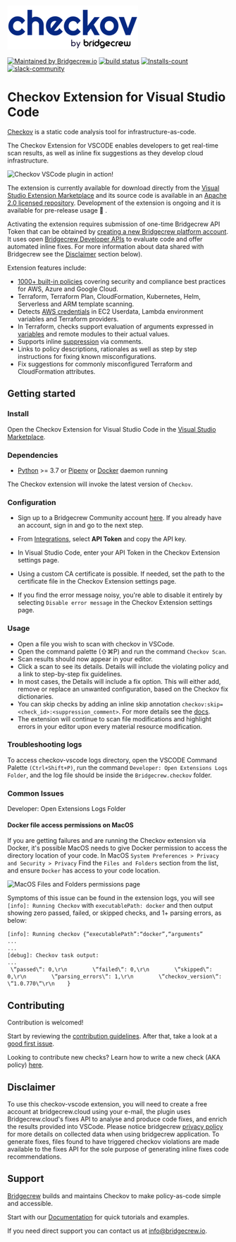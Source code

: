 [![checkov](https://raw.githubusercontent.com/bridgecrewio/checkov/master/docs/web/images/checkov_by_bridgecrew.png)](https://checkov.io)

[![Maintained by Bridgecrew.io](https://img.shields.io/badge/maintained%20by-bridgecrew.io-blueviolet)](https://bridgecrew.io/?utm_source=github&utm_medium=organic_oss&utm_campaign=checkov-vscode)
[![build status](https://github.com/bridgecrewio/checkov-vscode/workflows/build/badge.svg)](https://github.com/bridgecrewio/checkov-vscode/actions?query=workflow%3Abuild)
[![Installs-count](https://vsmarketplacebadge.apphb.com/installs-short/bridgecrew.checkov.svg)](https://marketplace.visualstudio.com/items?itemName=Bridgecrew.checkov)
[![slack-community](https://img.shields.io/badge/Slack-contact%20us-lightgrey.svg?logo=slack)](https://slack.bridgecrew.io/?utm_source=github&utm_medium=organic_oss&utm_campaign=checkov-vscode)

# Checkov Extension for Visual Studio Code

[Checkov](https://github.com/bridgecrewio/checkov) is a static code analysis tool for infrastructure-as-code.

The Checkov Extension for VSCODE enables developers to get real-time scan results, as well as inline fix suggestions as they develop cloud infrastructure.

![Checkov VSCode plugin in action!](./docs/checkov-vscode-demo.gif)

The extension is currently available for download directly from the [Visual Studio Extension Marketplace](https://marketplace.visualstudio.com/items?itemName=Bridgecrew.checkov) and its source code is available in an [Apache 2.0 licensed repository](https://github.com/bridgecrewio/checkov-vscode). Development of the extension is ongoing and it is available for pre-release usage 🚧 .

Activating the extension requires submission of one-time Bridgecrew API Token that can be obtained by [creating a new Bridgecrew platform account](https://docs.bridgecrew.io/docs/get-api-token). It uses open [Bridgecrew Developer APIs](https://docs.bridgecrew.io/reference) to evaluate code and offer automated inline fixes. For more information about data shared with Bridgecrew see the [Disclaimer](#disclaimer) section below).

Extension features include:

* [1000+ built-in policies](https://github.com/bridgecrewio/checkov/blob/master/docs/5.Policy%20Index/all.md) covering security and compliance best practices for AWS, Azure and Google Cloud.
* Terraform, Terraform Plan, CloudFormation, Kubernetes, Helm, Serverless and ARM template scanning.
* Detects [AWS credentials](https://github.com/bridgecrewio/checkov/blob/master/docs/2.Basics/Scanning%20Credentials%20and%20Secrets.md) in EC2 Userdata, Lambda environment variables and Terraform providers.
* In Terraform, checks support evaluation of arguments expressed in [variables](https://github.com/bridgecrewio/checkov/blob/master/docs/2.Basics/Handling%20Variables.md) and remote modules to their actual values.
* Supports inline [suppression](https://github.com/bridgecrewio/checkov/blob/master/docs/2.Basics/Suppressing%20and%20Skipping%20Policies.md) via comments.
* Links to policy descriptions, rationales as well as step by step instructions for fixing known misconfigurations.
* Fix suggestions for commonly misconfigured Terraform and CloudFormation attributes.

## Getting started

### Install

Open the Checkov Extension for Visual Studio Code in the [Visual Studio Marketplace](https://marketplace.visualstudio.com/items?itemName=Bridgecrew.checkov).

### Dependencies

* [Python](https://www.python.org/downloads/) >= 3.7 or [Pipenv](https://docs.pipenv.org/) or [Docker](https://www.docker.com/products/docker-desktop) daemon running

The Checkov extension will invoke the latest version of ```Checkov```.

### Configuration

* Sign up to a Bridgecrew Community account [here](http://bridgecrew.cloud/). If you already have an account, sign in and go to the next step.

* From [Integrations](https://www.bridgecrew.cloud/integrations/api-token), select **API Token** and copy the API key.
* In Visual Studio Code, enter your API Token in the Checkov Extension settings page.  
* Using a custom CA certificate is possible. If needed, set the path to the certificate file in the Checkov Extension settings page.

* If you find the error message noisy, you're able to disable it entirely by selecting `Disable error message` in the Checkov Extension settings page.


### Usage

* Open a file you wish to scan with checkov in VSCode.
* Open the command palette (⇧⌘P) and run the command `Checkov Scan`.
* Scan results should now appear in your editor.
* Click a scan to see its details. Details will include the violating policy and a link to step-by-step fix guidelines.
* In most cases, the Details will include a fix option. This will either add, remove or replace an unwanted configuration, based on the Checkov fix dictionaries.
* You can skip checks by adding an inline skip annotation ```checkov:skip=<check_id>:<suppression_comment>```. For more details see the [docs](https://github.com/bridgecrewio/checkov/blob/master/docs/2.Concepts/Suppressions.md).
* The extension will continue to scan file modifications and highlight errors in your editor upon every material resource modification.

### Troubleshooting logs

To access checkov-vscode logs directory, open the VSCODE Command Palette `(Ctrl+Shift+P)`, run the command `Developer: Open Extensions Logs Folder`, and the log file should be inside the `Bridgecrew.checkov` folder.

### Common Issues
Developer: Open Extensions Logs Folder
#### Docker file access permissions on MacOS

If you are getting failures and are running the Checkov extension via Docker, it's possible MacOS needs to give Docker permission to access the directory location of your code.
In MacOS `System Preferences > Privacy and Security > Privacy` Find the `Files and Folders` section from the list, and ensure `Docker` has access to your code location.

![MacOS Files and Folders permissions page](./docs/docker-permissions.png)

Symptoms of this issue can be found in the extension logs, you will see `[info]: Running Checkov` with `executablePath: docker` and then output showing zero passed, failed, or skipped checks, and 1+ parsing errors, as below:

```shell
[info]: Running checkov {“executablePath”:“docker”,“arguments”
...
...
[debug]: Checkov task output:
...
 \“passed\“: 0,\r\n        \“failed\“: 0,\r\n        \“skipped\“: 0,\r\n        \“parsing_errors\“: 1,\r\n        \“checkov_version\“: \“1.0.770\“\r\n    }
```

## Contributing

Contribution is welcomed!

Start by reviewing the [contribution guidelines](https://github.com/bridgecrewio/checkov/blob/master/CONTRIBUTING.md). After that, take a look at a [good first issue](https://github.com/bridgecrewio/checkov/issues?q=is%3Aissue+is%3Aopen+label%3A"good+first+issue").

Looking to contribute new checks? Learn how to write a new check (AKA policy) [here](https://github.com/bridgecrewio/checkov/blob/master/docs/5.Contribution/New-Check.md).

## Disclaimer

To use this checkov-vscode extension, you will need to create a free account at bridgecrew.cloud using your e-mail, the plugin uses Bridgecrew.cloud's fixes API to analyse and produce code fixes, and enrich the results provided into VSCode. Please notice bridgecrew [privacy policy](https://bridgecrew.io/privacy-policy/?utm_source=github&utm_medium=organic_oss&utm_campaign=checkov-vscode) for more details on collected data when using bridgecrew application.
To generate fixes, files found to have triggered checkov violations are made available to the fixes API for the sole purpose of generating inline fixes code recommendations.

## Support

[Bridgecrew](https://bridgecrew.io/?utm_source=github&utm_medium=organic_oss&utm_campaign=checkov-vscode) builds and maintains Checkov to make policy-as-code simple and accessible.

Start with our [Documentation](https://bridgecrewio.github.io/checkov/) for quick tutorials and examples.

If you need direct support you can contact us at [info@bridgecrew.io](mailto:info@bridgecrew.io).
